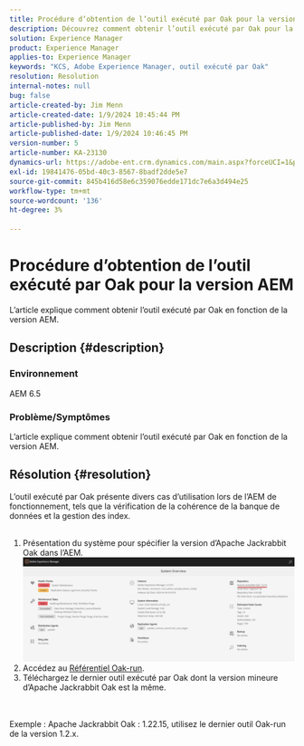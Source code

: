 ```yaml
---
title: Procédure d’obtention de l’outil exécuté par Oak pour la version AEM
description: Découvrez comment obtenir l’outil exécuté par Oak pour la version AEM
solution: Experience Manager
product: Experience Manager
applies-to: Experience Manager
keywords: "KCS, Adobe Experience Manager, outil exécuté par Oak"
resolution: Resolution
internal-notes: null
bug: false
article-created-by: Jim Menn
article-created-date: 1/9/2024 10:45:44 PM
article-published-by: Jim Menn
article-published-date: 1/9/2024 10:46:45 PM
version-number: 5
article-number: KA-23130
dynamics-url: https://adobe-ent.crm.dynamics.com/main.aspx?forceUCI=1&pagetype=entityrecord&etn=knowledgearticle&id=d4342ecf-40af-ee11-a569-6045bd006268
exl-id: 19841476-05bd-40c3-8567-8badf2dde5e7
source-git-commit: 845b416d58e6c359076edde171dc7e6a3d494e25
workflow-type: tm+mt
source-wordcount: '136'
ht-degree: 3%

---
```


# Procédure d’obtention de l’outil exécuté par Oak pour la version AEM


L’article explique comment obtenir l’outil exécuté par Oak en fonction de la version AEM.

## Description {#description}


### Environnement

AEM 6.5

### Problème/Symptômes

L’article explique comment obtenir l’outil exécuté par Oak en fonction de la version AEM.


## Résolution {#resolution}

L’outil exécuté par Oak présente divers cas d’utilisation lors de l’AEM de fonctionnement, tels que la vérification de la cohérence de la banque de données et la gestion des index.<br>    <br>
1. Présentation du système pour spécifier la version d’Apache Jackrabbit Oak dans l’AEM.
   ![](assets/9c19e0e0-dc7d-ee11-8179-6045bd006a22.png)
2. Accédez au [Référentiel Oak-run](https://repo1.maven.org/maven2/org/apache/jackrabbit/oak-run/).<br>
3. Téléchargez le dernier outil exécuté par Oak dont la version mineure d’Apache Jackrabbit Oak est la même.

<br>    <br>    Exemple : Apache Jackrabbit Oak : 1.22.15, utilisez le dernier outil Oak-run de la version 1.2.x.
